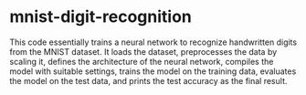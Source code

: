 # mnist-digit-recognition
This code essentially trains a neural network to recognize handwritten digits from the MNIST dataset. It loads the dataset, preprocesses the data by scaling it, defines the architecture of the neural network, compiles the model with suitable settings, trains the model on the training data, evaluates the model on the test data, and prints the test accuracy as the final result.

